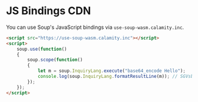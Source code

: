 # JS Bindings CDN

You can use Soup's JavaScript bindings via `use-soup-wasm.calamity.inc`.

```html
<script src="https://use-soup-wasm.calamity.inc"></script>
<script>
    soup.use(function()
    {
        soup.scope(function()
        {
            let m = soup.InquiryLang.execute("base64_encode Hello");
            console.log(soup.InquiryLang.formatResultLine(m)); // SGVsbG8=
        });
    });
</script>
```
